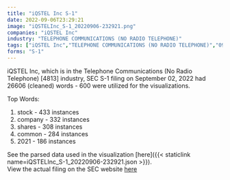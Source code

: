 ```yaml
---
title: "iQSTEL Inc S-1"
date: 2022-09-06T23:29:21
image: "iQSTELInc_S-1_20220906-232921.png"
companies: "iQSTEL Inc"
industry: "TELEPHONE COMMUNICATIONS (NO RADIO TELEPHONE)"
tags: ["iQSTEL Inc","TELEPHONE COMMUNICATIONS (NO RADIO TELEPHONE)","09-02-2022","S-1"]
forms: "S-1"
---
```

iQSTEL Inc, which is in the Telephone Communications (No Radio Telephone) [4813] industry, SEC S-1 filing on September 02, 2022 had 26606 (cleaned) words - 600 were utilized for the visualizations.

Top Words:
1. stock - 433 instances
2. company - 332 instances
3. shares - 308 instances
4. common - 284 instances
5. 2021 - 186 instances


See the parsed data used in the visualization [here]({{< staticlink name=iQSTELInc_S-1_20220906-232921.json >}}).  
View the actual filing on the SEC website [here](https://www.sec.gov/Archives/edgar/data/1527702/0001663577-22-000514.txt)